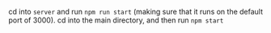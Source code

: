
cd into `server` and run `npm run start` (making sure that it runs on the default port of 3000).
cd into the main directory, and then run `npm start` 

